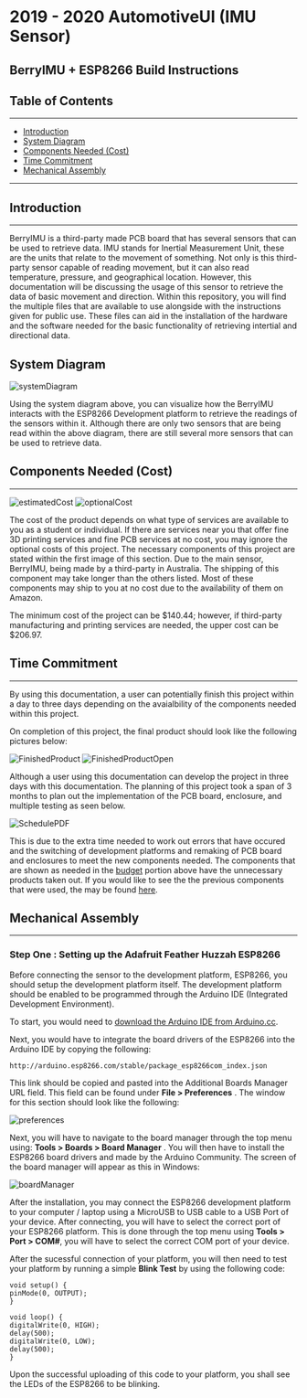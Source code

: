 # 2019 - 2020 AutomotiveUI (IMU Sensor)
## BerryIMU + ESP8266 Build Instructions

## Table of Contents 
--------------------------------------------------------
- [Introduction](#Introduction)
- [System Diagram](#System-Diagram)
- [Components Needed (Cost)](#Components-Needed-Cost)
- [Time Commitment](#time-commitment)
- [Mechanical Assembly](#mechanical-assembly)

--------------------------------------------------------
## Introduction
--------------------------------------------------------
BerryIMU is a third-party made PCB board that has several sensors that can be used to retrieve data. IMU stands for Inertial Measurement Unit, these are the units that relate to the movement of something. Not only is this third-party sensor capable of reading movement, but it can also read temperature, pressure, and geographical location. However, this documentation will be discussing the 
usage of this sensor to retrieve the data of basic movement and direction. Within this repository, you will find the multiple files that are available to use alongside with the instructions given for public use. These files can aid in the installation of the hardware and the software needed for the basic functionality of retrieving intertial and directional data. 

## System Diagram

![systemDiagram](images/systemDiagram.png?style=centerme)

Using the system diagram above, you can visualize how the BerryIMU interacts with the ESP8266 Development platform to retrieve the readings of the sensors within it. Although there are only two sensors that are being read within the above diagram, there are still several more sensors that can be used to retrieve data. 

## Components Needed (Cost)
-------------------------------------------------------
![estimatedCost](images/estimatedCost.png)
![optionalCost](images/optionalCost.png)

The cost of the product depends on what type of services are available to you as a student or individual. If there are services near you that offer fine 3D printing services and fine PCB services at no cost, you may ignore the optional costs of this project. The necessary components of this project are stated within the first image of this section. Due to the main sensor, BerryIMU, being made by a third-party in Australia. The shipping of this component may take longer than the others listed. Most of these components may ship to you at no cost due to the availability of them on Amazon. 

The minimum cost of the project can be $140.44; however, if third-party manufacturing and printing services are needed, the upper cost can be $206.97.

## Time Commitment
-------------------------------------------------------
By using this documentation, a user can potentially finish this project within a day to three days depending on the avaialbility of the components needed within this project. 

On completion of this project, the final product should look like the following pictures below: 

![FinishedProduct](images/enclosureClosedFinal.jpg)
![FinishedProductOpen](images/enclosureOpenFinal.jpg)

Although a user using this documentation can develop the project in three days with this documentation. The planning of this project took a span of 3 months to plan out the implementation of the PCB board, enclosure, and multiple testing as seen below. 

![SchedulePDF](images/schedule.png)

This is due to the extra time needed to work out errors that have occured and the switching of development platforms and remaking of PCB board and enclosures to meet the new components needed. The components that are shown as needed in the [budget](#components-needed-cost) portion above have the unnecessary products taken out. If you would like to see the the previous components that were used, the may be found [here](documentation/ProjectBudget.pdf).

## Mechanical Assembly
------------------------------------------------------------
### Step One : Setting up the Adafruit Feather Huzzah ESP8266

Before connecting the sensor to the development platform, ESP8266, you should setup the development platform itself. The development platform should be enabled to be programmed through the Arduino IDE (Integrated Development Environment). 

To start, you would need to [download the Arduino IDE from Arduino.cc](https://www.arduino.cc/en/Main/Software).

Next, you would have to integrate the board drivers of the ESP8266 into the Arduino IDE by copying the following:

    http://arduino.esp8266.com/stable/package_esp8266com_index.json

This link should be copied and pasted into the Additional Boards Manager URL field. This field can be found under **File > Preferences** . The window for this section should look like the following: 

![preferences](images/setupPreference.png)

Next, you will have to navigate to the board manager through the top menu using: **Tools > Boards > Board Manager** . You will then have to install the ESP8266 board drivers and made by the Arduino Community. The screen of the board manager will appear as this in Windows: 

![boardManager](images/boardManager.png)

After the installation, you may connect the ESP8266 development platform to your computer / laptop using a MicroUSB to USB cable to a USB Port of your device. After connecting, you will have to select the correct port of your ESP8266 platform. This is done through the top menu using **Tools > Port > COM#**, you will have to select the correct COM port of your device. 

After the sucessful connection of your platform, you will then need to test your platform by running a simple **Blink Test** by using the following code:

    void setup() {
    pinMode(0, OUTPUT);
    }
 
    void loop() {
    digitalWrite(0, HIGH);
    delay(500);
    digitalWrite(0, LOW);
    delay(500);
    }

Upon the successful uploading of this code to your platform, you shall see the LEDs of the ESP8266 to be blinking. 